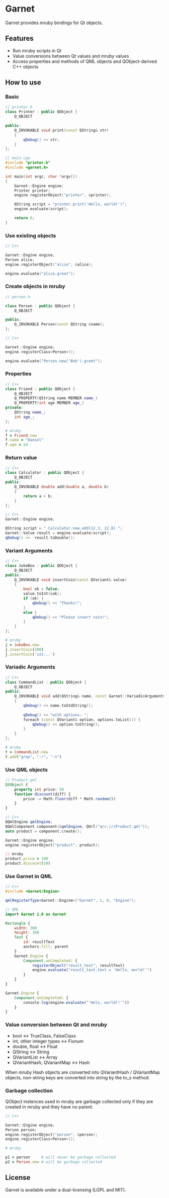 Garnet
======

Garnet provides mruby bindings for Qt objects.

## Features

* Run mruby scripts in Qt
* Value conversions between Qt values and mruby values
* Access properties and methods of QML objects and QObject-derived C++ objects


## How to use

### Basic

```cpp
// printer.h
class Printer : public QObject {
    Q_OBJECT

public:
    Q_INVOKABLE void print(const QString& str)
    {
        qDebug() << str;
    }
};
```

```cpp
// main.cpp
#include "printer.h"
#include <garnet.h>

int main(int argc, char *argv[])
{
    Garnet::Engine engine;
    Printer printer;
    engine.registerObject("printer", &printer);

    QString script = "printer.print('Hello, world!')";
    engine.evaluate(script);

    return 0;
}
```

### Use existing objects

```cpp
// C++

Garnet::Engine engine;
Person alice;
engine.registerObject("alice", &alice);

engine.evaluate("alice.greet");
```

### Create objects in mruby

```cpp
// person.h

class Person : public QObject {
    Q_OBJECT

public:
    Q_INVOKABLE Person(const QString &name);
};
```

```cpp
// C++

Garnet::Engine engine;
engine.registerClass<Person>();

engine.evaluate("Person.new('Bob').greet");
```

### Properties

```cpp
// C++
class Friend : public QObject {
    Q_OBJECT
    Q_PROPERTY(QString name MEMBER name_)
    Q_PROPERTY(int age MEMBER age_)
private:
    QString name_;
    int age_;
};
```

```ruby
# mruby
f = Friend.new
f.name = "Daniel"
f.age = 24
```

### Return value
```cpp
// C++
class Calculator : public QObject {
    Q_OBJECT
public:
    Q_INVOKABLE double add(double a, double b)
    {
        return a + b;
    }
};
```

```cpp
// C++
Garnet::Engine engine;

QString script = " Calculator.new.add(12.3, 22.8) ";
Garnet::Value result = engine.evaluate(script);
qDebug() <<  result.toDouble();
```

### Variant Arguments
```cpp
// C++
class JukeBox : public QObject {
    Q_OBJECT
public:
    Q_INVOKABLE void insertCoin(const QVariant& value)
    {
        bool ok = false;
        value.toInt(&ok);
        if (ok) {
            qDebug() << "Thanks!";
        }
        else {
            qDebug() << "Please insert coin!";
        }
    }
};
```

```ruby
# mruby
j = JukeBox.new
j.insertCoin(100)
j.insertCoin('zzz...')
```

### Variadic Arguments

```cpp
// C++
class CommandList : public QObject {
    Q_OBJECT
public:
    Q_INVOKABLE void add(QString& name, const Garnet::VariadicArgument& options)
    {
        qDebug() << name.toStdString();
        
        qDebug() << "with options: ";
        foreach (const QVariant& option, options.toList()) {
            qDebug() << option.toString();
        }
    }
};
```

```ruby
# mruby
t = CommandList.new
t.add("grep", "-r", "-n")
```

### Use QML objects

```qml
// Product.qml
QtObject {
    property int price: 50
    function discount(diff) {
        price -= Math.floor(diff * Math.random())
    }
}
```

```cpp
// C++
QQmlEngine qmlEngine;
QQmlComponent component(&qmlEngine, QUrl("qrc:///Product.qml"));
auto product = component.create();

Garnet::Engine engine;
engine.registerObject("product", product);
```

```ruby
// mruby
product.price = 100
product.discount(10)
```

### Use Garnet in QML

```cpp
// C++
#include <Garnet/Engine>

qmlRegisterType<Garnet::Engine>("Garnet", 1, 0, "Engine");
```

```qml
// QML
import Garnet 1.0 as Garnet

Rectangle {
    width: 360
    height: 360
    Text {
        id: resultText
        anchors.fill: parent
    }
    Garnet.Engine {
        Component.onCompleted: {
            registerObject("result_text", resultText)
            engine.evaluate("result_text.text = 'Hello, world!'")
        }
    }
}

Garnet.Engine {
    Component.onCompleted: {
        console.log(engine.evaluate("'Helo, world!!'"))
    }
}
```

### Value conversion between Qt and mruby

* bool <-> TrueClass, FalseClass
* int, other integer types <-> Fixnum
* double, float <-> Float
* QString <-> String
* QVariantList <-> Array
* QVariantHash, QVariantMap <-> Hash

When mruby Hash objects are converted into QVariantHash / QVariantMap objects,
non-string keys are converted into string by the to_s method.

### Garbage collection

QObject instences used in mruby are garbage collected
only if they are created in mruby and they have no parent.

```cpp
// C++

Garnet::Engine engine;
Person person;
engine.registerObject("person", &person);
engine.registerClass<Person>();
```

```ruby
# mruby

p1 = person     # will never be garbage collected
p2 = Person.new # will be garbage collected
```

## License

Garnet is available under a dual-licensing (LGPL and MIT).

